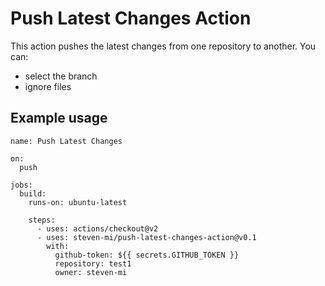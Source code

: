 # Push Latest Changes Action
This action pushes the latest changes from one repository to another. You can:
- select the branch
- ignore files

## Example usage

```
name: Push Latest Changes 

on:
  push
    
jobs:
  build:
    runs-on: ubuntu-latest

    steps:
      - uses: actions/checkout@v2
      - uses: steven-mi/push-latest-changes-action@v0.1
        with:
          github-token: ${{ secrets.GITHUB_TOKEN }}
          repository: test1
          owner: steven-mi
```